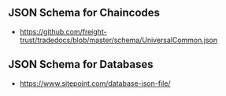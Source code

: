 
## JSON Schema for Chaincodes
- https://github.com/freight-trust/tradedocs/blob/master/schema/UniversalCommon.json

## JSON Schema for Databases
- https://www.sitepoint.com/database-json-file/
